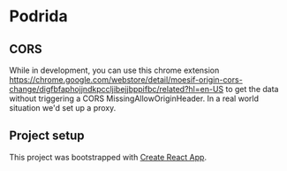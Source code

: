 # Podrida

## CORS

While in development, you can use this chrome extension https://chrome.google.com/webstore/detail/moesif-origin-cors-change/digfbfaphojjndkpccljibejjbppifbc/related?hl=en-US to get the data without triggering a CORS MissingAllowOriginHeader. In a real world situation we'd set up a proxy.

## Project setup

This project was bootstrapped with [Create React App](docs/createReactApp.md).